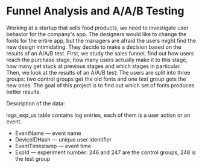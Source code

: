 # Funnel Analysis and A/A/B Testing

Working at a startup that sells food products, we need to investigate user behavior for the company's app.
The designers would like to change the fonts for the entire app, but the managers are afraid the users might find the new design intimidating. They decide to make a decision based on the results of an A/A/B test.
First, we study the sales funnel, find out how users reach the purchase stage, how many users actually make it to this stage, how many get stuck at previous stages and which stages in particular.
Then, we look at the results of an A/A/B test: The users are split into three groups: two control groups get the old fonts and one test group gets the new ones.
The goal of this project is to find out which set of fonts produces better results.

Description of the data:

logs_exp_us table contains log entries, each of them is a user action or an event.
- EventName — event name
- DeviceIDHash — unique user identifier
- EventTimestamp — event time
- ExpId — experiment number: 246 and 247 are the control groups, 248 is the test group
